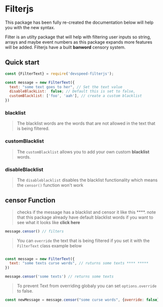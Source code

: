 ﻿# Filterjs

This package has been fully re-created the documentation below will help you with the new syntax.

Filter is an utilty package that will help with filtering user inputs so string, arrays and maybe event numbers as this package expands more features will be added. Filterjs have a built **banword** censory system.

## Quick start
```js
const {FilterText} = require('devspeed-filterjs');

const message = new FilterText({
  text: "some text goes to her", // Set the text value
  disableBlackList:  false; // Default this is set to false,
  customBlacklist: ['foo', 'aah'], // create a custom blacklist 
})
```

### blacklist

>  The blacklist words are the words that are not allowed in the text that is being filtered.

### customBlacklist 

 > The `customBlacklist` allows you to add your own custom **blacklist** words.
 
### disableBlacklist

> The  `disableblacklist`  disables the blacklist functionality  which means the `censor()` function won't work


## censor Function
> checks if the message has a blacklist and censor it like this  ****.  note that this package already have default blacklist  words if you want to see what it looks like **click here** 

```js
message.censor() // filters 
```

> You can `override` the text that is being filtered if you set it with the `FilterText` class example below

```js

const message = new FilterText({
  text: "some texts curse words", // ruturns some texts **** *****
})

message.censor('some texts') // returns some texts
```

> To prevent Text from overriding globaly you can set `options.override` to false.

```js
const newMessage = message.censor("some curse words", {override: false})
```
